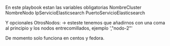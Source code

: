 En este playbook estan las variables obligatorias
NombreCluster
NombreNodo
IpServicioElasticsearch
PuertoServicioElasticsearch

Y opcionales
OtrosNodos: -> esteste tenemos que añadirnos con una coma al principio y los nodos entrecomillados, ejemplo ',"nodo-2"'

De momento solo funciona en centos y fedora. 
